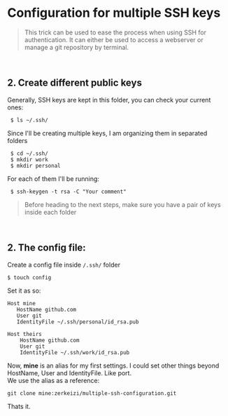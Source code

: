 # Configuration for multiple SSH keys
> This trick can be used to ease the process when using SSH for authentication. It can either be used to access a webserver or manage a git repository by terminal.

<br>

## 2. Create different public keys

Generally, SSH keys are kept in this folder, you can check your current ones:
```
 $ ls ~/.ssh/ 
```


Since I'll be creating multiple keys, I am organizing them in separated folders
```
 $ cd ~/.ssh/ 
 $ mkdir work
 $ mkdir personal
```

For each of them I'll be running:
```
 $ ssh-keygen -t rsa -C "Your comment"
```
> Before heading to the next steps, make sure you have a pair of keys inside each folder

<br/>

## 2. The <b>config</b> file:

Create a config file inside `/.ssh/` folder
```
$ touch config
```

Set it as so:
```
Host mine
   HostName github.com
   User git
   IdentityFile ~/.ssh/personal/id_rsa.pub

Host theirs
    HostName github.com
    User git
    IdentityFile ~/.ssh/work/id_rsa.pub
```

Now, <b>mine</b> is an alias for my first settings. I could set other things beyond HostName, User and IdentityFile. Like port. <br/>We use the alias as a reference:
```
git clone mine:zerkeizi/multiple-ssh-configuration.git
```

Thats it. 

<br/>
